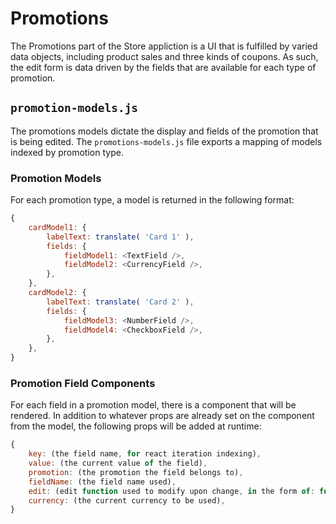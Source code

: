 Promotions
==========

The Promotions part of the Store appliction is a UI that is fulfilled by varied
data objects, including product sales and three kinds of coupons. As such, the
edit form is data driven by the fields that are available for each type of
promotion.

## `promotion-models.js`

The promotions models dictate the display and fields of the promotion that is
being edited. The `promotions-models.js` file exports a mapping of models indexed
by promotion type.

###	Promotion Models

For each promotion type, a model is returned in the following format:

```js
{
	cardModel1: {
		labelText: translate( 'Card 1' ),
		fields: {
			fieldModel1: <TextField />,
			fieldModel2: <CurrencyField />,
		},
	},
	cardModel2: {
		labelText: translate( 'Card 2' ),
		fields: {
			fieldModel3: <NumberField />,
			fieldModel4: <CheckboxField />,
		},
	},
}
```

### Promotion Field Components

For each field in a promotion model, there is a component that will be rendered.
In addition to whatever props are already set on the component from the model,
the following props will be added at runtime:

```js
{
	key: (the field name, for react iteration indexing),
	value: (the current value of the field),
	promotion: (the promotion the field belongs to),
	fieldName: (the field name used),
	edit: (edit function used to modify upon change, in the form of: function( fieldName, newValue ) ),
	currency: (the current currency to be used),
}
```
